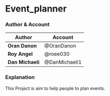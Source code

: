 # Event_planner
### Author & Account

| Author  | Account |
| ------------- | ------------- |
| **Oran Danon**  | @OranDanon  |
| **Roy Angel**  | @roee030  |
| **Dan Michaeli** | @DanMichaeli1|

### Explanation

This Project is aim to help people to plan events.
